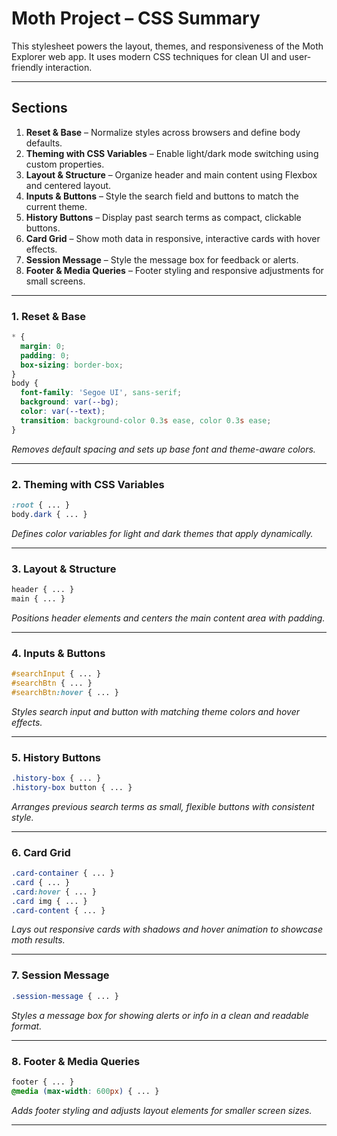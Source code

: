 # Moth Project – CSS Summary

This stylesheet powers the layout, themes, and responsiveness of the Moth Explorer web app. It uses modern CSS techniques for clean UI and user-friendly interaction.

---

## Sections

1. **Reset & Base** – Normalize styles across browsers and define body defaults.
2. **Theming with CSS Variables** – Enable light/dark mode switching using custom properties.
3. **Layout & Structure** – Organize header and main content using Flexbox and centered layout.
4. **Inputs & Buttons** – Style the search field and buttons to match the current theme.
5. **History Buttons** – Display past search terms as compact, clickable buttons.
6. **Card Grid** – Show moth data in responsive, interactive cards with hover effects.
7. **Session Message** – Style the message box for feedback or alerts.
8. **Footer & Media Queries** – Footer styling and responsive adjustments for small screens.

---

### 1. Reset & Base

```css
* {
  margin: 0;
  padding: 0;
  box-sizing: border-box;
}
body {
  font-family: 'Segoe UI', sans-serif;
  background: var(--bg);
  color: var(--text);
  transition: background-color 0.3s ease, color 0.3s ease;
}
```

*Removes default spacing and sets up base font and theme-aware colors.*

---

### 2. Theming with CSS Variables

```css
:root { ... }
body.dark { ... }
```

*Defines color variables for light and dark themes that apply dynamically.*

---

### 3. Layout & Structure

```css
header { ... }
main { ... }
```

*Positions header elements and centers the main content area with padding.*

---

### 4. Inputs & Buttons

```css
#searchInput { ... }
#searchBtn { ... }
#searchBtn:hover { ... }
```

*Styles search input and button with matching theme colors and hover effects.*

---

### 5. History Buttons

```css
.history-box { ... }
.history-box button { ... }
```

*Arranges previous search terms as small, flexible buttons with consistent style.*

---

### 6. Card Grid

```css
.card-container { ... }
.card { ... }
.card:hover { ... }
.card img { ... }
.card-content { ... }
```

*Lays out responsive cards with shadows and hover animation to showcase moth results.*

---

### 7. Session Message

```css
.session-message { ... }
```

*Styles a message box for showing alerts or info in a clean and readable format.*

---

### 8. Footer & Media Queries

```css
footer { ... }
@media (max-width: 600px) { ... }
```

*Adds footer styling and adjusts layout elements for smaller screen sizes.*

---

